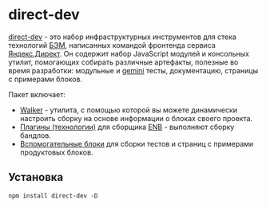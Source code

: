 # direct-dev

[direct-dev](https://www.npmjs.com/package/direct-dev) - это набор инфраструктурных инструментов для стека технологий [БЭМ](https://ru.bem.info), написанных командой фронтенда сервиса [Яндекс.Директ](https://direct.yandex.ru). Он содержит набор JavaScript модулей и консольных утилит, помогающих собирать различные артефакты, полезные во время разработки: модульные и [gemini](https://gemini-testing.github.io) тесты, документацию, страницы с примерами блоков.

Пакет включает:

- [Walker](WALKER.md) - утилита, с помощью которой вы можете динамически настроить сборку на основе информации о блоках своего проекта.
- [Плагины (технологии)](TECHS.md) для сборщика [ENB](https://ru.bem.info/toolbox/enb/) - выполняют сборку бандлов.
- [Вспомогательные блоки](BLOCKS.md) для сборки тестов и страниц с примерами продуктовых блоков.

## Установка

```
npm install direct-dev -D
```
